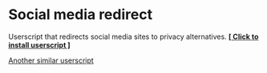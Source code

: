 # Social media redirect
 Userscript that redirects social media sites to privacy alternatives.
<a href="https://github.com/BatteredBunny/Social-media-redirect/raw/main/social-media-redirect.user.js"><b>[ Click to install userscript ]</b></a>

[Another similar userscript](https://github.com/BatteredBunny/farside-redirect)